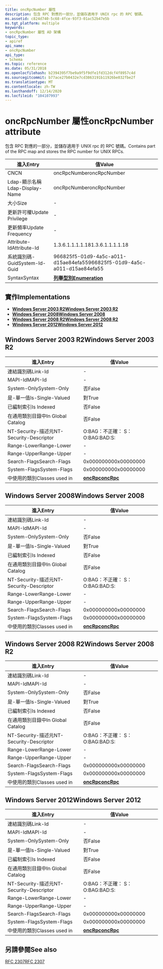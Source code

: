 ```yaml
---
title: oncRpcNumber 屬性
description: 包含 RPC 對應的一部分，並儲存適用于 UNIX rpc 的 RPC 號碼。
ms.assetid: c824d740-5c68-4fce-93f3-01ac52b47e5b
ms.tgt_platform: multiple
keywords:
- oncRpcNumber 屬性 AD 架構
topic_type:
- apiref
api_name:
- oncRpcNumber
api_type:
- Schema
ms.topic: reference
ms.date: 05/31/2018
ms.openlocfilehash: b2394395f7be9a9f5f9dfe1fd312dcf4f8957c4d
ms.sourcegitcommit: b77ace27b0432e7cd3863191b11926be032fbe2f
ms.translationtype: MT
ms.contentlocale: zh-TW
ms.lasthandoff: 12/14/2020
ms.locfileid: "104107993"
---
```

# <a name="oncrpcnumber-attribute"></a><span data-ttu-id="9f9a1-104">oncRpcNumber 屬性</span><span class="sxs-lookup"><span data-stu-id="9f9a1-104">oncRpcNumber attribute</span></span>

<span data-ttu-id="9f9a1-105">包含 RPC 對應的一部分，並儲存適用于 UNIX rpc 的 RPC 號碼。</span><span class="sxs-lookup"><span data-stu-id="9f9a1-105">Contains part of the RPC map and stores the RPC number for UNIX RPCs.</span></span>



| <span data-ttu-id="9f9a1-106">進入</span><span class="sxs-lookup"><span data-stu-id="9f9a1-106">Entry</span></span> | <span data-ttu-id="9f9a1-107">值</span><span class="sxs-lookup"><span data-stu-id="9f9a1-107">Value</span></span> |
|-------------------|--------------------------------------|
| <span data-ttu-id="9f9a1-108">CN</span><span class="sxs-lookup"><span data-stu-id="9f9a1-108">CN</span></span>                | <span data-ttu-id="9f9a1-109">oncRpcNumber</span><span class="sxs-lookup"><span data-stu-id="9f9a1-109">oncRpcNumber</span></span>                         |
| <span data-ttu-id="9f9a1-110">Ldap-顯示名稱</span><span class="sxs-lookup"><span data-stu-id="9f9a1-110">Ldap-Display-Name</span></span> | <span data-ttu-id="9f9a1-111">oncRpcNumber</span><span class="sxs-lookup"><span data-stu-id="9f9a1-111">oncRpcNumber</span></span>                         |
| <span data-ttu-id="9f9a1-112">大小</span><span class="sxs-lookup"><span data-stu-id="9f9a1-112">Size</span></span>              | \-                                   |
| <span data-ttu-id="9f9a1-113">更新許可權</span><span class="sxs-lookup"><span data-stu-id="9f9a1-113">Update Privilege</span></span>  | \-                                   |
| <span data-ttu-id="9f9a1-114">更新頻率</span><span class="sxs-lookup"><span data-stu-id="9f9a1-114">Update Frequency</span></span>  | \-                                   |
| <span data-ttu-id="9f9a1-115">Attribute-Id</span><span class="sxs-lookup"><span data-stu-id="9f9a1-115">Attribute-Id</span></span>      | <span data-ttu-id="9f9a1-116">1.3.6.1.1.1.1.18</span><span class="sxs-lookup"><span data-stu-id="9f9a1-116">1.3.6.1.1.1.1.18</span></span>                     |
| <span data-ttu-id="9f9a1-117">系統識別碼-Guid</span><span class="sxs-lookup"><span data-stu-id="9f9a1-117">System-Id-Guid</span></span>    | <span data-ttu-id="9f9a1-118">966825f5-01d9-4a5c-a011-d15ae84efa55</span><span class="sxs-lookup"><span data-stu-id="9f9a1-118">966825f5-01d9-4a5c-a011-d15ae84efa55</span></span> |
| <span data-ttu-id="9f9a1-119">Syntax</span><span class="sxs-lookup"><span data-stu-id="9f9a1-119">Syntax</span></span>            | [<span data-ttu-id="9f9a1-120">**列舉型別**</span><span class="sxs-lookup"><span data-stu-id="9f9a1-120">**Enumeration**</span></span>](s-enumeration.md) |



## <a name="implementations"></a><span data-ttu-id="9f9a1-121">實作</span><span class="sxs-lookup"><span data-stu-id="9f9a1-121">Implementations</span></span>

-   [<span data-ttu-id="9f9a1-122">**Windows Server 2003 R2**</span><span class="sxs-lookup"><span data-stu-id="9f9a1-122">**Windows Server 2003 R2**</span></span>](#windows-server-2003-r2)
-   [<span data-ttu-id="9f9a1-123">**Windows Server 2008**</span><span class="sxs-lookup"><span data-stu-id="9f9a1-123">**Windows Server 2008**</span></span>](#windows-server-2008)
-   [<span data-ttu-id="9f9a1-124">**Windows Server 2008 R2**</span><span class="sxs-lookup"><span data-stu-id="9f9a1-124">**Windows Server 2008 R2**</span></span>](#windows-server-2008-r2)
-   [<span data-ttu-id="9f9a1-125">**Windows Server 2012**</span><span class="sxs-lookup"><span data-stu-id="9f9a1-125">**Windows Server 2012**</span></span>](#windows-server-2012)

## <a name="windows-server-2003-r2"></a><span data-ttu-id="9f9a1-126">Windows Server 2003 R2</span><span class="sxs-lookup"><span data-stu-id="9f9a1-126">Windows Server 2003 R2</span></span>



| <span data-ttu-id="9f9a1-127">進入</span><span class="sxs-lookup"><span data-stu-id="9f9a1-127">Entry</span></span> | <span data-ttu-id="9f9a1-128">值</span><span class="sxs-lookup"><span data-stu-id="9f9a1-128">Value</span></span> |
|------------------------|---------------------------------------|
| <span data-ttu-id="9f9a1-129">連結識別碼</span><span class="sxs-lookup"><span data-stu-id="9f9a1-129">Link-Id</span></span>                | \-                                    |
| <span data-ttu-id="9f9a1-130">MAPI-Id</span><span class="sxs-lookup"><span data-stu-id="9f9a1-130">MAPI-Id</span></span>                | \-                                    |
| <span data-ttu-id="9f9a1-131">System-Only</span><span class="sxs-lookup"><span data-stu-id="9f9a1-131">System-Only</span></span>            | <span data-ttu-id="9f9a1-132">否</span><span class="sxs-lookup"><span data-stu-id="9f9a1-132">False</span></span>                                 |
| <span data-ttu-id="9f9a1-133">是-單一值</span><span class="sxs-lookup"><span data-stu-id="9f9a1-133">Is-Single-Valued</span></span>       | <span data-ttu-id="9f9a1-134">對</span><span class="sxs-lookup"><span data-stu-id="9f9a1-134">True</span></span>                                  |
| <span data-ttu-id="9f9a1-135">已編制索引</span><span class="sxs-lookup"><span data-stu-id="9f9a1-135">Is Indexed</span></span>             | <span data-ttu-id="9f9a1-136">否</span><span class="sxs-lookup"><span data-stu-id="9f9a1-136">False</span></span>                                 |
| <span data-ttu-id="9f9a1-137">在通用類別目錄中</span><span class="sxs-lookup"><span data-stu-id="9f9a1-137">In Global Catalog</span></span>      | <span data-ttu-id="9f9a1-138">否</span><span class="sxs-lookup"><span data-stu-id="9f9a1-138">False</span></span>                                 |
| <span data-ttu-id="9f9a1-139">NT-Security-描述元</span><span class="sxs-lookup"><span data-stu-id="9f9a1-139">NT-Security-Descriptor</span></span> | <span data-ttu-id="9f9a1-140">O:BAG：不正確： S：</span><span class="sxs-lookup"><span data-stu-id="9f9a1-140">O:BAG:BAD:S:</span></span>                          |
| <span data-ttu-id="9f9a1-141">Range-Lower</span><span class="sxs-lookup"><span data-stu-id="9f9a1-141">Range-Lower</span></span>            | \-                                    |
| <span data-ttu-id="9f9a1-142">Range-Upper</span><span class="sxs-lookup"><span data-stu-id="9f9a1-142">Range-Upper</span></span>            | \-                                    |
| <span data-ttu-id="9f9a1-143">Search-Flags</span><span class="sxs-lookup"><span data-stu-id="9f9a1-143">Search-Flags</span></span>           | <span data-ttu-id="9f9a1-144">0x00000000</span><span class="sxs-lookup"><span data-stu-id="9f9a1-144">0x00000000</span></span>                            |
| <span data-ttu-id="9f9a1-145">System-Flags</span><span class="sxs-lookup"><span data-stu-id="9f9a1-145">System-Flags</span></span>           | <span data-ttu-id="9f9a1-146">0x00000000</span><span class="sxs-lookup"><span data-stu-id="9f9a1-146">0x00000000</span></span>                            |
| <span data-ttu-id="9f9a1-147">中使用的類別</span><span class="sxs-lookup"><span data-stu-id="9f9a1-147">Classes used in</span></span>        | [<span data-ttu-id="9f9a1-148">**oncRpc**</span><span class="sxs-lookup"><span data-stu-id="9f9a1-148">**oncRpc**</span></span>](c-oncrpc.md)<br/> |



## <a name="windows-server-2008"></a><span data-ttu-id="9f9a1-149">Windows Server 2008</span><span class="sxs-lookup"><span data-stu-id="9f9a1-149">Windows Server 2008</span></span>



| <span data-ttu-id="9f9a1-150">進入</span><span class="sxs-lookup"><span data-stu-id="9f9a1-150">Entry</span></span> | <span data-ttu-id="9f9a1-151">值</span><span class="sxs-lookup"><span data-stu-id="9f9a1-151">Value</span></span> |
|------------------------|---------------------------------------|
| <span data-ttu-id="9f9a1-152">連結識別碼</span><span class="sxs-lookup"><span data-stu-id="9f9a1-152">Link-Id</span></span>                | \-                                    |
| <span data-ttu-id="9f9a1-153">MAPI-Id</span><span class="sxs-lookup"><span data-stu-id="9f9a1-153">MAPI-Id</span></span>                | \-                                    |
| <span data-ttu-id="9f9a1-154">System-Only</span><span class="sxs-lookup"><span data-stu-id="9f9a1-154">System-Only</span></span>            | <span data-ttu-id="9f9a1-155">否</span><span class="sxs-lookup"><span data-stu-id="9f9a1-155">False</span></span>                                 |
| <span data-ttu-id="9f9a1-156">是-單一值</span><span class="sxs-lookup"><span data-stu-id="9f9a1-156">Is-Single-Valued</span></span>       | <span data-ttu-id="9f9a1-157">對</span><span class="sxs-lookup"><span data-stu-id="9f9a1-157">True</span></span>                                  |
| <span data-ttu-id="9f9a1-158">已編制索引</span><span class="sxs-lookup"><span data-stu-id="9f9a1-158">Is Indexed</span></span>             | <span data-ttu-id="9f9a1-159">否</span><span class="sxs-lookup"><span data-stu-id="9f9a1-159">False</span></span>                                 |
| <span data-ttu-id="9f9a1-160">在通用類別目錄中</span><span class="sxs-lookup"><span data-stu-id="9f9a1-160">In Global Catalog</span></span>      | <span data-ttu-id="9f9a1-161">否</span><span class="sxs-lookup"><span data-stu-id="9f9a1-161">False</span></span>                                 |
| <span data-ttu-id="9f9a1-162">NT-Security-描述元</span><span class="sxs-lookup"><span data-stu-id="9f9a1-162">NT-Security-Descriptor</span></span> | <span data-ttu-id="9f9a1-163">O:BAG：不正確： S：</span><span class="sxs-lookup"><span data-stu-id="9f9a1-163">O:BAG:BAD:S:</span></span>                          |
| <span data-ttu-id="9f9a1-164">Range-Lower</span><span class="sxs-lookup"><span data-stu-id="9f9a1-164">Range-Lower</span></span>            | \-                                    |
| <span data-ttu-id="9f9a1-165">Range-Upper</span><span class="sxs-lookup"><span data-stu-id="9f9a1-165">Range-Upper</span></span>            | \-                                    |
| <span data-ttu-id="9f9a1-166">Search-Flags</span><span class="sxs-lookup"><span data-stu-id="9f9a1-166">Search-Flags</span></span>           | <span data-ttu-id="9f9a1-167">0x00000000</span><span class="sxs-lookup"><span data-stu-id="9f9a1-167">0x00000000</span></span>                            |
| <span data-ttu-id="9f9a1-168">System-Flags</span><span class="sxs-lookup"><span data-stu-id="9f9a1-168">System-Flags</span></span>           | <span data-ttu-id="9f9a1-169">0x00000000</span><span class="sxs-lookup"><span data-stu-id="9f9a1-169">0x00000000</span></span>                            |
| <span data-ttu-id="9f9a1-170">中使用的類別</span><span class="sxs-lookup"><span data-stu-id="9f9a1-170">Classes used in</span></span>        | [<span data-ttu-id="9f9a1-171">**oncRpc**</span><span class="sxs-lookup"><span data-stu-id="9f9a1-171">**oncRpc**</span></span>](c-oncrpc.md)<br/> |



## <a name="windows-server-2008-r2"></a><span data-ttu-id="9f9a1-172">Windows Server 2008 R2</span><span class="sxs-lookup"><span data-stu-id="9f9a1-172">Windows Server 2008 R2</span></span>



| <span data-ttu-id="9f9a1-173">進入</span><span class="sxs-lookup"><span data-stu-id="9f9a1-173">Entry</span></span> | <span data-ttu-id="9f9a1-174">值</span><span class="sxs-lookup"><span data-stu-id="9f9a1-174">Value</span></span> |
|------------------------|---------------------------------------|
| <span data-ttu-id="9f9a1-175">連結識別碼</span><span class="sxs-lookup"><span data-stu-id="9f9a1-175">Link-Id</span></span>                | \-                                    |
| <span data-ttu-id="9f9a1-176">MAPI-Id</span><span class="sxs-lookup"><span data-stu-id="9f9a1-176">MAPI-Id</span></span>                | \-                                    |
| <span data-ttu-id="9f9a1-177">System-Only</span><span class="sxs-lookup"><span data-stu-id="9f9a1-177">System-Only</span></span>            | <span data-ttu-id="9f9a1-178">否</span><span class="sxs-lookup"><span data-stu-id="9f9a1-178">False</span></span>                                 |
| <span data-ttu-id="9f9a1-179">是-單一值</span><span class="sxs-lookup"><span data-stu-id="9f9a1-179">Is-Single-Valued</span></span>       | <span data-ttu-id="9f9a1-180">對</span><span class="sxs-lookup"><span data-stu-id="9f9a1-180">True</span></span>                                  |
| <span data-ttu-id="9f9a1-181">已編制索引</span><span class="sxs-lookup"><span data-stu-id="9f9a1-181">Is Indexed</span></span>             | <span data-ttu-id="9f9a1-182">否</span><span class="sxs-lookup"><span data-stu-id="9f9a1-182">False</span></span>                                 |
| <span data-ttu-id="9f9a1-183">在通用類別目錄中</span><span class="sxs-lookup"><span data-stu-id="9f9a1-183">In Global Catalog</span></span>      | <span data-ttu-id="9f9a1-184">否</span><span class="sxs-lookup"><span data-stu-id="9f9a1-184">False</span></span>                                 |
| <span data-ttu-id="9f9a1-185">NT-Security-描述元</span><span class="sxs-lookup"><span data-stu-id="9f9a1-185">NT-Security-Descriptor</span></span> | <span data-ttu-id="9f9a1-186">O:BAG：不正確： S：</span><span class="sxs-lookup"><span data-stu-id="9f9a1-186">O:BAG:BAD:S:</span></span>                          |
| <span data-ttu-id="9f9a1-187">Range-Lower</span><span class="sxs-lookup"><span data-stu-id="9f9a1-187">Range-Lower</span></span>            | \-                                    |
| <span data-ttu-id="9f9a1-188">Range-Upper</span><span class="sxs-lookup"><span data-stu-id="9f9a1-188">Range-Upper</span></span>            | \-                                    |
| <span data-ttu-id="9f9a1-189">Search-Flags</span><span class="sxs-lookup"><span data-stu-id="9f9a1-189">Search-Flags</span></span>           | <span data-ttu-id="9f9a1-190">0x00000000</span><span class="sxs-lookup"><span data-stu-id="9f9a1-190">0x00000000</span></span>                            |
| <span data-ttu-id="9f9a1-191">System-Flags</span><span class="sxs-lookup"><span data-stu-id="9f9a1-191">System-Flags</span></span>           | <span data-ttu-id="9f9a1-192">0x00000000</span><span class="sxs-lookup"><span data-stu-id="9f9a1-192">0x00000000</span></span>                            |
| <span data-ttu-id="9f9a1-193">中使用的類別</span><span class="sxs-lookup"><span data-stu-id="9f9a1-193">Classes used in</span></span>        | [<span data-ttu-id="9f9a1-194">**oncRpc**</span><span class="sxs-lookup"><span data-stu-id="9f9a1-194">**oncRpc**</span></span>](c-oncrpc.md)<br/> |



## <a name="windows-server-2012"></a><span data-ttu-id="9f9a1-195">Windows Server 2012</span><span class="sxs-lookup"><span data-stu-id="9f9a1-195">Windows Server 2012</span></span>



| <span data-ttu-id="9f9a1-196">進入</span><span class="sxs-lookup"><span data-stu-id="9f9a1-196">Entry</span></span> | <span data-ttu-id="9f9a1-197">值</span><span class="sxs-lookup"><span data-stu-id="9f9a1-197">Value</span></span> |
|------------------------|---------------------------------------|
| <span data-ttu-id="9f9a1-198">連結識別碼</span><span class="sxs-lookup"><span data-stu-id="9f9a1-198">Link-Id</span></span>                | \-                                    |
| <span data-ttu-id="9f9a1-199">MAPI-Id</span><span class="sxs-lookup"><span data-stu-id="9f9a1-199">MAPI-Id</span></span>                | \-                                    |
| <span data-ttu-id="9f9a1-200">System-Only</span><span class="sxs-lookup"><span data-stu-id="9f9a1-200">System-Only</span></span>            | <span data-ttu-id="9f9a1-201">否</span><span class="sxs-lookup"><span data-stu-id="9f9a1-201">False</span></span>                                 |
| <span data-ttu-id="9f9a1-202">是-單一值</span><span class="sxs-lookup"><span data-stu-id="9f9a1-202">Is-Single-Valued</span></span>       | <span data-ttu-id="9f9a1-203">對</span><span class="sxs-lookup"><span data-stu-id="9f9a1-203">True</span></span>                                  |
| <span data-ttu-id="9f9a1-204">已編制索引</span><span class="sxs-lookup"><span data-stu-id="9f9a1-204">Is Indexed</span></span>             | <span data-ttu-id="9f9a1-205">否</span><span class="sxs-lookup"><span data-stu-id="9f9a1-205">False</span></span>                                 |
| <span data-ttu-id="9f9a1-206">在通用類別目錄中</span><span class="sxs-lookup"><span data-stu-id="9f9a1-206">In Global Catalog</span></span>      | <span data-ttu-id="9f9a1-207">否</span><span class="sxs-lookup"><span data-stu-id="9f9a1-207">False</span></span>                                 |
| <span data-ttu-id="9f9a1-208">NT-Security-描述元</span><span class="sxs-lookup"><span data-stu-id="9f9a1-208">NT-Security-Descriptor</span></span> | <span data-ttu-id="9f9a1-209">O:BAG：不正確： S：</span><span class="sxs-lookup"><span data-stu-id="9f9a1-209">O:BAG:BAD:S:</span></span>                          |
| <span data-ttu-id="9f9a1-210">Range-Lower</span><span class="sxs-lookup"><span data-stu-id="9f9a1-210">Range-Lower</span></span>            | \-                                    |
| <span data-ttu-id="9f9a1-211">Range-Upper</span><span class="sxs-lookup"><span data-stu-id="9f9a1-211">Range-Upper</span></span>            | \-                                    |
| <span data-ttu-id="9f9a1-212">Search-Flags</span><span class="sxs-lookup"><span data-stu-id="9f9a1-212">Search-Flags</span></span>           | <span data-ttu-id="9f9a1-213">0x00000000</span><span class="sxs-lookup"><span data-stu-id="9f9a1-213">0x00000000</span></span>                            |
| <span data-ttu-id="9f9a1-214">System-Flags</span><span class="sxs-lookup"><span data-stu-id="9f9a1-214">System-Flags</span></span>           | <span data-ttu-id="9f9a1-215">0x00000000</span><span class="sxs-lookup"><span data-stu-id="9f9a1-215">0x00000000</span></span>                            |
| <span data-ttu-id="9f9a1-216">中使用的類別</span><span class="sxs-lookup"><span data-stu-id="9f9a1-216">Classes used in</span></span>        | [<span data-ttu-id="9f9a1-217">**oncRpc**</span><span class="sxs-lookup"><span data-stu-id="9f9a1-217">**oncRpc**</span></span>](c-oncrpc.md)<br/> |



## <a name="see-also"></a><span data-ttu-id="9f9a1-218">另請參閱</span><span class="sxs-lookup"><span data-stu-id="9f9a1-218">See also</span></span>

<dl> <dt>

[<span data-ttu-id="9f9a1-219">RFC 2307</span><span class="sxs-lookup"><span data-stu-id="9f9a1-219">RFC 2307</span></span>](https://www.ietf.org/rfc/rfc2307.txt)
</dt> </dl>

 

 





